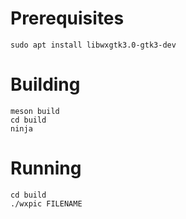 # Prerequisites

	sudo apt install libwxgtk3.0-gtk3-dev

# Building

	meson build
	cd build
	ninja

# Running

	cd build
	./wxpic FILENAME
